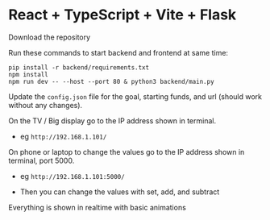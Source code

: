 # React + TypeScript + Vite + Flask

Download the repository

Run these commands to start backend and frontend at same time:
```
pip install -r backend/requirements.txt
npm install
npm run dev -- --host --port 80 & python3 backend/main.py
```

Update the `config.json` file for the goal, starting funds, and url (should work without any changes).

On the TV / Big display go to the IP address shown in terminal.
 - eg `http://192.168.1.101/`

On phone or laptop to change the values go to the IP address shown in terminal, port 5000.
 - eg `http://192.168.1.101:5000/`

 - Then you can change the values with set, add, and subtract

Everything is shown in realtime with basic animations
